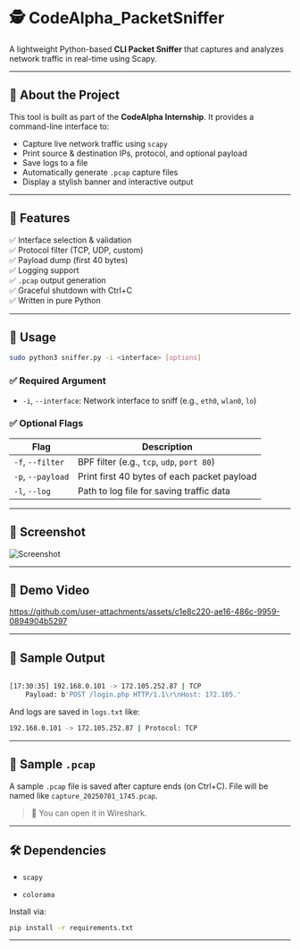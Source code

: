 # 🕵️ **CodeAlpha_PacketSniffer**

A lightweight Python-based **CLI Packet Sniffer** that captures and analyzes network traffic in real-time using Scapy.

---

## 📌 About the Project

This tool is built as part of the **CodeAlpha Internship**. It provides a command-line interface to:

- Capture live network traffic using `scapy`
- Print source & destination IPs, protocol, and optional payload
- Save logs to a file
- Automatically generate `.pcap` capture files
- Display a stylish banner and interactive output

---

## 🎯 Features

✅ Interface selection & validation  
✅ Protocol filter (TCP, UDP, custom)  
✅ Payload dump (first 40 bytes)  
✅ Logging support  
✅ `.pcap` output generation  
✅ Graceful shutdown with Ctrl+C  
✅ Written in pure Python

---

## 🧪 Usage

```bash
sudo python3 sniffer.py -i <interface> [options]
````

### ✅ Required Argument

- `-i`, `--interface`: Network interface to sniff (e.g., `eth0`, `wlan0`, `lo`)

### ✅ Optional Flags

| Flag              | Description                                 |
| ----------------- | ------------------------------------------- |
| `-f`, `--filter`  | BPF filter (e.g., `tcp`, `udp`, `port 80`)  |
| `-p`, `--payload` | Print first 40 bytes of each packet payload |
| `-l`, `--log`     | Path to log file for saving traffic data    |

---

## 📸 Screenshot

![Screenshot](assets/screenshot.png)

---

## 🎥 Demo Video



https://github.com/user-attachments/assets/c1e8c220-ae16-486c-9959-0894904b5297


---

## 💾 Sample Output

```bash

[17:30:35] 192.168.0.101 -> 172.105.252.87 | TCP
    Payload: b'POST /login.php HTTP/1.1\r\nHost: 172.105.'
```

And logs are saved in `logs.txt` like:

```bash
192.168.0.101 -> 172.105.252.87 | Protocol: TCP
```

---

## 📁 Sample `.pcap`

A sample `.pcap` file is saved after capture ends (on Ctrl+C).
File will be named like `capture_20250701_1745.pcap`.

> 🧪 You can open it in Wireshark.

---

## 🛠️ Dependencies

- `scapy`

- `colorama`

Install via:

```bash
pip install -r requirements.txt
```

---
